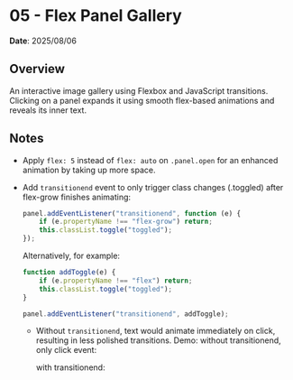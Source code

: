 # 05 - Flex Panel Gallery

**Date**: 2025/08/06

## Overview

An interactive image gallery using Flexbox and JavaScript transitions. Clicking on a panel expands it using smooth flex-based animations and reveals its inner text.

## Notes

-   Apply `flex: 5` instead of `flex: auto` on `.panel.open` for an enhanced animation by taking up more space.
-   Add `transitionend` event to only trigger class changes (.toggled) after flex-grow finishes animating:

    ```js
    panel.addEventListener("transitionend", function (e) {
        if (e.propertyName !== "flex-grow") return;
        this.classList.toggle("toggled");
    });
    ```

    Alternatively, for example:

    ```js
    function addToggle(e) {
        if (e.propertyName !== "flex") return;
        this.classList.toggle("toggled");
    }

    panel.addEventListener("transitionend", addToggle);
    ```

    -   Without `transitionend`, text would animate immediately on click, resulting in less polished transitions. Demo:
        without transitionend, only click event:

        with transitionend:
